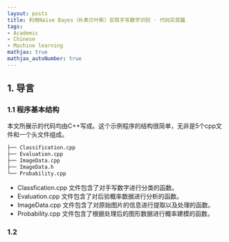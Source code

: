 ```yaml
---
layout: posts
title: 利用Naive Bayes（朴素贝叶斯）实现手写数字识别 - 代码实现篇
tags:
- Academic
- Chinese
- Machine learning
mathjax: true
mathjax_autoNumber: true
---
```

## 1. 导言
### 1.1 程序基本结构
本文所展示的代码均由C++写成。这个示例程序的结构很简单，无非是5个cpp文件和一个头文件组成。  
```bash
├── Classification.cpp
├── Evaluation.cpp
├── ImageData.cpp
├── ImageData.h
└── Probability.cpp
```  
- Classfication.cpp 文件包含了对手写数字进行分类的函数。  
- Evaluation.cpp 文件包含了对后验概率数据进行分析的函数。  
- ImageData.cpp 文件包含了对原始图片的信息进行提取以及处理的函数。  
- Probability.cpp 文件包含了根据处理后的图形数据进行概率建模的函数。  

### 1.2 
